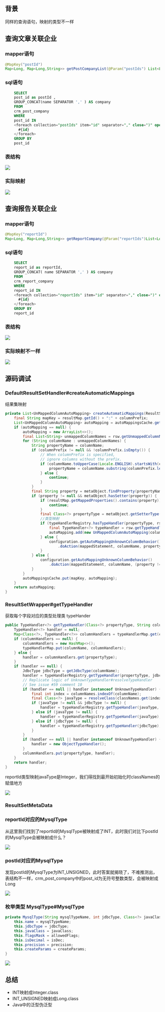 

## 背景

同样的查询语句，映射的类型不一样

## 查询文章关联企业

### mapper语句

```java
@MapKey("postId")
Map<Long, Map<Long,String>> getPostCompanyList(@Param("postIds") List<Long> postIds);
```



### sql语句

```sql
    SELECT
    post_id as postId ,
    GROUP_CONCAT(name SEPARATOR ',' ) AS company
    FROM
    crm_post_company
    WHERE
    post_id IN
    <foreach collection="postIds" item="id" separator="," close=")" open="(">
      #{id}
    </foreach>
    GROUP BY
    post_id
```

### 表结构

![](../images/mysql_post_company_20230228112353.png)

### 实际映射

![](../images/mysql_unsign_company_map_20230228112617.png)



## 查询报告关联企业

### mapper语句

```java
@MapKey("reportId")
Map<Long, Map<Long,String>> getReportCompany(@Param("reportIds")List<Long>reportIds);
```



### sql语句

```sql
    SELECT
    report_id as reportId,
    GROUP_CONCAT( name SEPARATOR ',' ) AS company
    FROM
    crm_report_company
    WHERE
    report_id IN
    <foreach collection="reportIds" item="id" separator="," close=")" open="(">
      #{id}
    </foreach>
    GROUP BY
    report_id
```

### 表结构

![](../images/mysql_unsign_report_company_20230228112908.png)



### 实际映射不一样

![](../images/mysql_unsign_report_company_map_20230228113118.png)



## 源码调试

### DefaultResultSetHandler#createAutomaticMappings

结果集映射

```java
private List<UnMappedColumnAutoMapping> createAutomaticMappings(ResultSetWrapper rsw, ResultMap resultMap, MetaObject metaObject, String columnPrefix) throws SQLException {
    final String mapKey = resultMap.getId() + ":" + columnPrefix;
    List<UnMappedColumnAutoMapping> autoMapping = autoMappingsCache.get(mapKey);
    if (autoMapping == null) {
        autoMapping = new ArrayList<>();
        final List<String> unmappedColumnNames = rsw.getUnmappedColumnNames(resultMap, columnPrefix);
        for (String columnName : unmappedColumnNames) {
            String propertyName = columnName;
            if (columnPrefix != null && !columnPrefix.isEmpty()) {
                // When columnPrefix is specified,
                // ignore columns without the prefix.
                if (columnName.toUpperCase(Locale.ENGLISH).startsWith(columnPrefix)) {
                    propertyName = columnName.substring(columnPrefix.length());
                } else {
                    continue;
                }
            }
            final String property = metaObject.findProperty(propertyName, configuration.isMapUnderscoreToCamelCase());
            if (property != null && metaObject.hasSetter(property)) {
                if (resultMap.getMappedProperties().contains(property)) {
                    continue;
                }
                final Class<?> propertyType = metaObject.getSetterType(property);
                //类型映射
                if (typeHandlerRegistry.hasTypeHandler(propertyType, rsw.getJdbcType(columnName))) {
                    final TypeHandler<?> typeHandler = rsw.getTypeHandler(propertyType, columnName);
                    autoMapping.add(new UnMappedColumnAutoMapping(columnName, property, typeHandler, propertyType.isPrimitive()));
                } else {
                    configuration.getAutoMappingUnknownColumnBehavior()
                        .doAction(mappedStatement, columnName, property, propertyType);
                }
            } else {
                configuration.getAutoMappingUnknownColumnBehavior()
                    .doAction(mappedStatement, columnName, (property != null) ? property : propertyName, null);
            }
        }
        autoMappingsCache.put(mapKey, autoMapping);
    }
    return autoMapping;
}
```

### ResultSetWrapper#getTypeHandler

获取每个字段对应的类型处理类 typeHander

```java
public TypeHandler<?> getTypeHandler(Class<?> propertyType, String columnName) {
    TypeHandler<?> handler = null;
    Map<Class<?>, TypeHandler<?>> columnHandlers = typeHandlerMap.get(columnName);
    if (columnHandlers == null) {
        columnHandlers = new HashMap<>();
        typeHandlerMap.put(columnName, columnHandlers);
    } else {
        handler = columnHandlers.get(propertyType);
    }
    if (handler == null) {
        JdbcType jdbcType = getJdbcType(columnName);
        handler = typeHandlerRegistry.getTypeHandler(propertyType, jdbcType);
        // Replicate logic of UnknownTypeHandler#resolveTypeHandler
        // See issue #59 comment 10
        if (handler == null || handler instanceof UnknownTypeHandler) {
            final int index = columnNames.indexOf(columnName);
            final Class<?> javaType = resolveClass(classNames.get(index));
            if (javaType != null && jdbcType != null) {
                handler = typeHandlerRegistry.getTypeHandler(javaType, jdbcType);
            } else if (javaType != null) {
                handler = typeHandlerRegistry.getTypeHandler(javaType);
            } else if (jdbcType != null) {
                handler = typeHandlerRegistry.getTypeHandler(jdbcType);
            }
        }
        if (handler == null || handler instanceof UnknownTypeHandler) {
            handler = new ObjectTypeHandler();
        }
        columnHandlers.put(propertyType, handler);
    }
    return handler;
}
```



reportId类型映射javaType是Integer，我们得找到最开始初始化时classNames的赋值地方

![](../images/mysql_report_company_handler_20230228114914.png)

### ResultSetMetaData

### reportId对应的MysqlType

从这里我们找到了reportId的MysqlType被映射成了INT，此时我们对比下postId的MysqlType会被映射成什么？

![](../images/mysql_report_result_type_20230228115737.png)

### postId对应的MysqlType

发现postId的MysqlType为INT_UNSIGNED，此时答案就揭晓了，不难推测出，表结构不一样，crm_post_company中的post_id为无符号整数类型，会被映射成Long

![](../images/mysql_unsign_result_set_post_20230228120215.png)



### 枚举类型 MysqlType#MysqlType

```java
private MysqlType(String mysqlTypeName, int jdbcType, Class<?> javaClass, int allowedFlags, boolean isDec, Long precision, String createParams) {
    this.name = mysqlTypeName;
    this.jdbcType = jdbcType;
    this.javaClass = javaClass;
    this.flagsMask = allowedFlags;
    this.isDecimal = isDec;
    this.precision = precision;
    this.createParams = createParams;
}
```



![](../images/mysql_type_20230228120838.png)



## 总结

* INT映射成Integer.class
* INT_UNSIGNED映射成Long.class
* Java中的泛型伪泛型